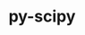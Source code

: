 ---
title: "py-scipy"
layout: cache
categories: [package, v0.19]
meta: {"versions": ["1.5.4", "1.8.1"], "compilers": ["gcc@=11.1.0", "gcc@=7.3.1", "gcc@=8.4.0", "oneapi@=2022.1.0"], "oss": ["amzn2", "ubuntu18.04", "ubuntu20.04"], "platforms": ["linux"], "targets": ["x86_64", "x86_64_v3"], "stacks": ["e4s", "e4s-oneapi", "ml-cpu", "ml-cuda", "ml-rocm", "tutorial"], "num_specs": 10, "num_specs_by_stack": {"ml-cuda": 3, "ml-cpu": 3, "ml-rocm": 2, "e4s": 3, "tutorial": 1, "e4s-oneapi": 3}}
spec_details: [{"hash": "mehxmcgdqswammr7g4asy7jamas7uvnz", "compiler": "gcc@=7.3.1", "versions": ["1.5.4"], "os": "amzn2", "platform": "linux", "target": "x86_64_v3", "variants": ["build_system=python_pip"], "stacks": ["ml-cuda", "ml-cpu", "ml-rocm"], "size": "-", "tarball": "https://binaries.spack.io/releases/v0.19/build_cache/linux-amzn2-x86_64_v3/gcc-7.3.1/py-scipy-1.5.4/linux-amzn2-x86_64_v3-gcc-7.3.1-py-scipy-1.5.4-mehxmcgdqswammr7g4asy7jamas7uvnz.spack"}, {"hash": "c2vkptkor3ljmaj5ccmztqrz5l7lmget", "compiler": "gcc@=7.3.1", "versions": ["1.8.1"], "os": "amzn2", "platform": "linux", "target": "x86_64_v3", "variants": ["build_system=python_pip"], "stacks": ["ml-cuda", "ml-cpu"], "size": "-", "tarball": "https://binaries.spack.io/releases/v0.19/build_cache/linux-amzn2-x86_64_v3/gcc-7.3.1/py-scipy-1.8.1/linux-amzn2-x86_64_v3-gcc-7.3.1-py-scipy-1.8.1-c2vkptkor3ljmaj5ccmztqrz5l7lmget.spack"}, {"hash": "rt6qjp3vzqv6w6ajam3a4xd6vt4smsc7", "compiler": "gcc@=7.3.1", "versions": ["1.8.1"], "os": "amzn2", "platform": "linux", "target": "x86_64_v3", "variants": ["build_system=python_pip"], "stacks": ["ml-cuda", "ml-cpu", "ml-rocm"], "size": "-", "tarball": "https://binaries.spack.io/releases/v0.19/build_cache/linux-amzn2-x86_64_v3/gcc-7.3.1/py-scipy-1.8.1/linux-amzn2-x86_64_v3-gcc-7.3.1-py-scipy-1.8.1-rt6qjp3vzqv6w6ajam3a4xd6vt4smsc7.spack"}, {"hash": "uwm7wf6ymorembzoj3lj63mkxzobyfvm", "compiler": "gcc@=11.1.0", "versions": ["1.8.1"], "os": "ubuntu20.04", "platform": "linux", "target": "x86_64", "variants": ["build_system=python_pip"], "stacks": ["e4s"], "size": "-", "tarball": "https://binaries.spack.io/releases/v0.19/build_cache/linux-ubuntu20.04-x86_64/gcc-11.1.0/py-scipy-1.8.1/linux-ubuntu20.04-x86_64-gcc-11.1.0-py-scipy-1.8.1-uwm7wf6ymorembzoj3lj63mkxzobyfvm.spack"}, {"hash": "coeizwggsgemoxmdtpuvljo2dqqi4ftl", "compiler": "gcc@=8.4.0", "versions": ["1.8.1"], "os": "ubuntu18.04", "platform": "linux", "target": "x86_64", "variants": ["build_system=python_pip"], "stacks": ["tutorial"], "size": "-", "tarball": "https://binaries.spack.io/releases/v0.19/build_cache/linux-ubuntu18.04-x86_64/gcc-8.4.0/py-scipy-1.8.1/linux-ubuntu18.04-x86_64-gcc-8.4.0-py-scipy-1.8.1-coeizwggsgemoxmdtpuvljo2dqqi4ftl.spack"}, {"hash": "nxanwoikr4ix4vsplktc3otpv7hl2ikz", "compiler": "gcc@=11.1.0", "versions": ["1.8.1"], "os": "ubuntu20.04", "platform": "linux", "target": "x86_64", "variants": ["build_system=python_pip"], "stacks": ["e4s"], "size": "-", "tarball": "https://binaries.spack.io/releases/v0.19/build_cache/linux-ubuntu20.04-x86_64/gcc-11.1.0/py-scipy-1.8.1/linux-ubuntu20.04-x86_64-gcc-11.1.0-py-scipy-1.8.1-nxanwoikr4ix4vsplktc3otpv7hl2ikz.spack"}, {"hash": "bg3uy56uxjm4yzgj5oyt6y4so6yqaiwy", "compiler": "gcc@=11.1.0", "versions": ["1.8.1"], "os": "ubuntu20.04", "platform": "linux", "target": "x86_64", "variants": ["build_system=python_pip"], "stacks": ["e4s"], "size": "-", "tarball": "https://binaries.spack.io/releases/v0.19/build_cache/linux-ubuntu20.04-x86_64/gcc-11.1.0/py-scipy-1.8.1/linux-ubuntu20.04-x86_64-gcc-11.1.0-py-scipy-1.8.1-bg3uy56uxjm4yzgj5oyt6y4so6yqaiwy.spack"}, {"hash": "7smtrk2dngxzoomh53r5oaiykbnr5mfg", "compiler": "oneapi@=2022.1.0", "versions": ["1.8.1"], "os": "ubuntu20.04", "platform": "linux", "target": "x86_64", "variants": ["build_system=python_pip"], "stacks": ["e4s-oneapi"], "size": "-", "tarball": "https://binaries.spack.io/releases/v0.19/build_cache/linux-ubuntu20.04-x86_64/oneapi-2022.1.0/py-scipy-1.8.1/linux-ubuntu20.04-x86_64-oneapi-2022.1.0-py-scipy-1.8.1-7smtrk2dngxzoomh53r5oaiykbnr5mfg.spack"}, {"hash": "2ph5kp5wkw6upvdkohfoujyhutsbkz7c", "compiler": "oneapi@=2022.1.0", "versions": ["1.8.1"], "os": "ubuntu20.04", "platform": "linux", "target": "x86_64", "variants": ["build_system=python_pip"], "stacks": ["e4s-oneapi"], "size": "-", "tarball": "https://binaries.spack.io/releases/v0.19/build_cache/linux-ubuntu20.04-x86_64/oneapi-2022.1.0/py-scipy-1.8.1/linux-ubuntu20.04-x86_64-oneapi-2022.1.0-py-scipy-1.8.1-2ph5kp5wkw6upvdkohfoujyhutsbkz7c.spack"}, {"hash": "eb235txcyvsnhy72hnpr25prklepmfjt", "compiler": "oneapi@=2022.1.0", "versions": ["1.8.1"], "os": "ubuntu20.04", "platform": "linux", "target": "x86_64", "variants": ["build_system=python_pip"], "stacks": ["e4s-oneapi"], "size": "-", "tarball": "https://binaries.spack.io/releases/v0.19/build_cache/linux-ubuntu20.04-x86_64/oneapi-2022.1.0/py-scipy-1.8.1/linux-ubuntu20.04-x86_64-oneapi-2022.1.0-py-scipy-1.8.1-eb235txcyvsnhy72hnpr25prklepmfjt.spack"}]
---